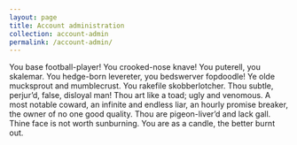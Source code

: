 ```yaml
---
layout: page
title: Account administration
collection: account-admin
permalink: /account-admin/
---
```


You base football-player! You crooked-nose knave! You puterell, you skalemar. You hedge-born levereter, you bedswerver fopdoodle! Ye olde mucksprout and mumblecrust. You rakefile skobberlotcher. Thou subtle, perjur’d, false, disloyal man! Thou art like a toad; ugly and venomous. A most notable coward, an infinite and endless liar, an hourly promise breaker, the owner of no one good quality. Thou are pigeon-liver’d and lack gall. Thine face is not worth sunburning. You are as a candle, the better burnt out.
